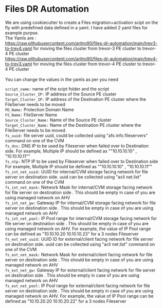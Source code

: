 # Files DR Automation

We are using cookiecutter to create a Files migration+activation scipt on the fly with predefined data defined in a yaml. I have added 2 yaml files for example purpse. <br />
The Yamls are : <br />
https://raw.githubusercontent.com/aritro90/files-dr-automation/main/trev3-to-trev4.yaml for moving the files cluster from trevor-3 PE cluster to trevor-4 PE cluster <br />
https://raw.githubusercontent.com/aritro90/files-dr-automation/main/trev4-to-trev3.yaml for moving the files cluster from trevor-4 PE cluster to trevor-4 PE cluster
<br />
<br />
You can change the values in the yamls as per you need <br />

```script_name:``` name of the scipt folder and the script <br />
```Source_Cluster_IP:``` IP address of the Source PE cluster <br />
```Target_Cluster_IP:``` IP address of the Destination PE cluster where the FileServer needs to be moved <br />
```PD_Name:``` Protection Domain Name <br />
```FS_Name:``` FileServer Name <br />
```Source_Cluster_Name:``` Name of the Source PE cluster <br />
```Target_Cluster_Name:``` Name of the Destination PE cluster where the FileServer needs to be moved <br />
```fs_uuid:``` file server uuid, could be collected using "afs info.fileservers" command on one of the CVM <br />
```fs_dns:``` DNS IP to be used by Fileserver when failed over to Destination side. For example, Multiple IP should be defined as ""10.10.10.10" , "10.10.10.11"" <br />
```fs_ntp:``` NTP IP to be used by Fileserver when failed over to Destination side For example, Multiple IP should be defined as ""10.10.10.10" , "10.10.10.11"" <br />
```fs_int_net_uuid:``` UUID for internal/CVM storage facing network for file server on destination side. uuid can be collected using "acli net.list" command on one of the CVM <br />
```fs_int_net_mask:``` Network Mask for internal/CVM storage facing network for file server on destination side . This should be empty in case of you are using managed network on AHV <br />
```fs_int_net_gw:``` Gateway IP for internal/CVM storage facing network for file server on destination side . This should be empty in case of you are using managed network on AHV <br />
```fs_int_net_pool:``` IP Pool range for internal/CVM storage facing network for file server on destination side . This should be empty in case of you are using managed network on AHV. For example, the value of IP Pool range can be defined as "10.10.10.20 10.10.10.23" for a 3 nodes Fileserver <br />
```fs_ext_net_uuid:``` UUID ID for external/client facing network for file server on destination side. uuid can be collected using "acli net.list" command on one of the CVM <br />
```fs_ext_net_mask:``` Network Mask for external/client facing network for file server on destination side . This should be empty in case of you are using managed network on AHV <br />
```fs_ext_net_gw:``` Gateway IP for external/client facing network for file server on destination side . This should be empty in case of you are using managed network on AHV <br />
```fs_ext_net_pool:``` IP Pool range for external/client facing network for file server on destination side . This should be empty in case of you are using managed network on AHV. For example, the value of IP Pool range can be defined as "10.10.20.20 10.10.20.22" for a 3 nodes Fileserver <br />

